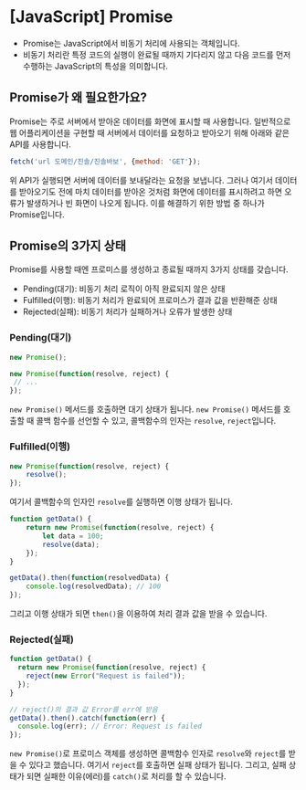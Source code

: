# [JavaScript] Promise

- Promise는 JavaScript에서 비동기 처리에 사용되는 객체입니다.
- 비동기 처리란 특정 코드의 실행이 완료될 때까지 기다리지 않고 다음 코드를 먼저 수행하는 JavaScript의 특성을 의미합니다.

## Promise가 왜 필요한가요?



Promise는 주로 서버에서 받아온 데이터를 화면에 표시할 때 사용합니다. 일반적으로 웹 어플리케이션을 구현할 때 서버에서 데이터를 요청하고 받아오기 위해 아래와 같은 API를 사용합니다.

```jsx
fetch('url 도메인/진솔/진솔바보', {method: 'GET'});
```

위 API가 실행되면 서버에 데이터를 보내달라는 요청을 보냅니다. 그러나 여기서 데이터를 받아오기도 전에 마치 데이터를 받아온 것처럼 화면에 데이터를 표시하려고 하면 오류가 발생하거나 빈 화면이 나오게 됩니다. 이를 해결하기 위한 방법 중 하나가 Promise입니다.

## Promise의 3가지 상태



Promise를 사용할 때엔 프로미스를 생성하고 종료될 때까지 3가지 상태를 갖습니다.

- Pending(대기): 비동기 처리 로직이 아직 완료되지 않은 상태
- Fulfilled(이행): 비동기 처리가 완료되어 프로미스가 결과 값을 반환해준 상태
- Rejected(실패): 비동기 처리가 실패하거나 오류가 발생한 상태

### Pending(대기)

```jsx
new Promise();

new Promise(function(resolve, reject) {
 // ...
});
```

`new Promise()` 메서드를 호출하면 대기 상태가 됩니다. `new Promise()` 메서드를 호출할 때 콜백 함수를 선언할 수 있고, 콜백함수의 인자는 `resolve`, `reject`입니다.

### Fulfilled(이행)

```jsx
new Promise(function(resolve, reject) {
	resolve();
});
```

여기서 콜백함수의 인자인 `resolve`를 실행하면 이행 상태가 됩니다.

```jsx
function getData() {
	return new Promise(function(resolve, reject) {
		let data = 100;
		resolve(data);
	});
}

getData().then(function(resolvedData) {
	console.log(resolvedData); // 100
});
```

그리고 이행 상태가 되면 `then()`을 이용하여 처리 결과 값을 받을 수 있습니다.

### Rejected(실패)

```jsx
function getData() {
  return new Promise(function(resolve, reject) {
    reject(new Error("Request is failed"));
  });
}

// reject()의 결과 값 Error를 err에 받음
getData().then().catch(function(err) {
  console.log(err); // Error: Request is failed
});
```

`new Promise()`로 프로미스 객체를 생성하면 콜백함수 인자로 `resolve`와 `reject`를 받을 수 있다고 했습니다. 여기서 `reject`를 호출하면 실패 상태가 됩니다. 그리고, 실패 상태가 되면 실패한 이유(에러)를 `catch()`로 처리를 할 수 있습니다.